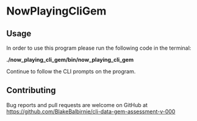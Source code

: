 # NowPlayingCliGem

## Usage

In order to use this program please run the following code in the terminal:

<strong> ./now_playing_cli_gem/bin/now_playing_cli_gem </strong>

Continue to follow the CLI prompts on the program.

## Contributing

Bug reports and pull requests are welcome on GitHub at https://github.com/BlakeBalbirnie/cli-data-gem-assessment-v-000
